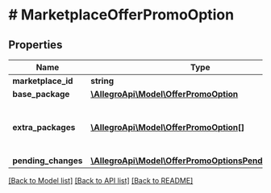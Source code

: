 # # MarketplaceOfferPromoOption

## Properties

Name | Type | Description | Notes
------------ | ------------- | ------------- | -------------
**marketplace_id** | **string** |  | [optional]
**base_package** | [**\AllegroApi\Model\OfferPromoOption**](OfferPromoOption.md) |  | [optional]
**extra_packages** | [**\AllegroApi\Model\OfferPromoOption[]**](OfferPromoOption.md) | Extra promotion packages set on offer. | [optional]
**pending_changes** | [**\AllegroApi\Model\OfferPromoOptionsPendingChanges**](OfferPromoOptionsPendingChanges.md) |  | [optional]

[[Back to Model list]](../../README.md#models) [[Back to API list]](../../README.md#endpoints) [[Back to README]](../../README.md)
